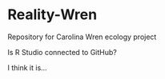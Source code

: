 # Reality-Wren
Repository for Carolina Wren ecology project


Is R Studio connected to GitHub?

I think it is...

